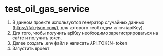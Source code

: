# test_oil_gas_service
1. В данном проекте используются генератор случайных данных (https://fakejson.com/), для которого необходим ключ (apiKey).
2. Для того, чтобы получить apiKey необходимо зарегистрироваться на сайте и получить token.
3. Далее создать .env файл и написать API_TOKEN=token
4. Запустить проект
